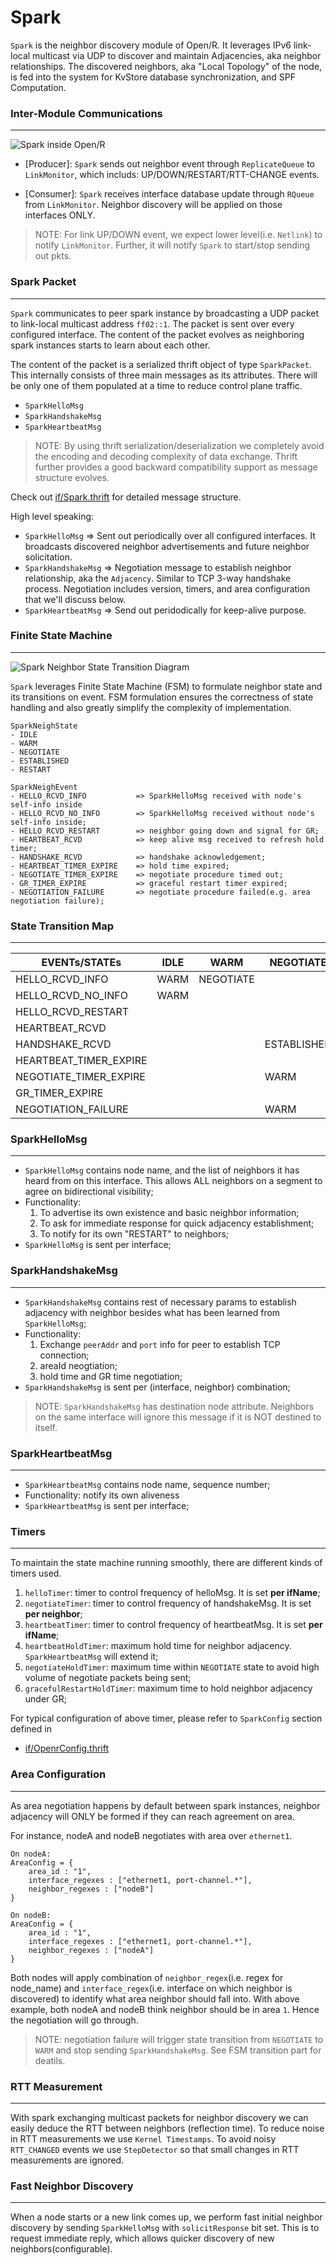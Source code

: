 # Spark

`Spark` is the neighbor discovery module of Open/R. It leverages IPv6 link-local
multicast via UDP to discover and maintain Adjacencies, aka neighbor relationships.
The discovered neighbors, aka "Local Topology" of the node, is fed into the
system for KvStore database synchronization, and SPF Computation.

### Inter-Module Communications

---

<img src="https://user-images.githubusercontent.com/51382140/90570487-a33ec300-e164-11ea-84ca-98485a646157.png" alt="Spark inside Open/R">

- [Producer]: `Spark` sends out neighbor event through `ReplicateQueue` to
  `LinkMonitor`, which includs: UP/DOWN/RESTART/RTT-CHANGE events.

- [Consumer]: `Spark` receives interface database update through `RQueue` from
  `LinkMonitor`. Neighbor discovery will be applied on those interfaces ONLY.

> NOTE: For link UP/DOWN event, we expect lower level(i.e. `Netlink`) to notify
> `LinkMonitor`. Further, it will notify `Spark` to start/stop sending out pkts.

### Spark Packet

---

`Spark` communicates to peer spark instance by broadcasting a UDP packet to
link-local multicast address `ff02::1`. The packet is sent over every configured
interface. The content of the packet evolves as neighboring spark instances
starts to learn about each other.

The content of the packet is a serialized thrift object of type `SparkPacket`.
This internally consists of three main messages as its attributes. There will
be only one of them populated at a time to reduce control plane traffic.

- `SparkHelloMsg`
- `SparkHandshakeMsg`
- `SparkHeartbeatMsg`

> NOTE: By using thrift serialization/deserialization we completely avoid the
> encoding and decoding complexity of data exchange. Thrift further provides a
> good backward compatibility support as message structure evolves.

Check out [if/Spark.thrift](https://github.com/facebook/openr/blob/master/openr/if/Spark.thrift)
for detailed message structure.

High level speaking:

- `SparkHelloMsg` => Sent out periodically over all configured interfaces.
  It broadcasts discovered neighbor advertisements and future neighbor solicitation.
- `SparkHandshakeMsg` => Negotiation message to establish neighbor relationship, aka the `Adjacency`.
  Similar to TCP 3-way handshake process. Negotiation includes version, timers,
  and area configuration that we'll discuss below.
- `SparkHeartbeatMsg` => Send out peridodically for keep-alive purpose.

### Finite State Machine

---

<img src="https://user-images.githubusercontent.com/51382140/90571412-899e7b00-e166-11ea-97bd-419b493846cf.png" alt="Spark Neighbor State Transition Diagram">

`Spark` leverages Finite State Machine (FSM) to formulate neighbor state and
its transitions on event. FSM formulation ensures the correctness of state
handling and also greatly simplify the complexity of implementation.

```
SparkNeighState
- IDLE
- WARM
- NEGOTIATE
- ESTABLISHED
- RESTART

SparkNeighEvent
- HELLO_RCVD_INFO           => SparkHelloMsg received with node's self-info inside
- HELLO_RCVD_NO_INFO        => SparkHelloMsg received without node's self-info inside;
- HELLO_RCVD_RESTART        => neighbor going down and signal for GR;
- HEARTBEAT_RCVD            => keep alive msg received to refresh hold timer;
- HANDSHAKE_RCVD            => handshake acknowledgement;
- HEARTBEAT_TIMER_EXPIRE    => hold time expired;
- NEGOTIATE_TIMER_EXPIRE    => negotiate procedure timed out;
- GR_TIMER_EXPIRE           => graceful restart timer expired;
- NEGOTIATION_FAILURE       => negotiate procedure failed(e.g. area negotiation failure);
```

### State Transition Map

---

| EVENTs/STATEs          | IDLE | WARM      | NEGOTIATE   | ESTABLISHED | RESTART     |
| ---------------------- | ---- | --------- | ----------- | ----------- | ----------- |
| HELLO_RCVD_INFO        | WARM | NEGOTIATE |             |             | ESTABLISHED |
| HELLO_RCVD_NO_INFO     | WARM |           |             | IDLE        |             |
| HELLO_RCVD_RESTART     |      |           |             | RESTART     |             |
| HEARTBEAT_RCVD         |      |           |             | ESTABLISHED |             |
| HANDSHAKE_RCVD         |      |           | ESTABLISHED |             |             |
| HEARTBEAT_TIMER_EXPIRE |      |           |             | IDLE        |             |
| NEGOTIATE_TIMER_EXPIRE |      |           | WARM        |             |             |
| GR_TIMER_EXPIRE        |      |           |             |             | IDLE        |
| NEGOTIATION_FAILURE    |      |           | WARM        |             |             |

### SparkHelloMsg

---

- `SparkHelloMsg` contains node name, and the list of neighbors it has heard
  from on this interface. This allows ALL neighbors on a segment to agree on
  bidirectional visibility;
- Functionality:
  1. To advertise its own existence and basic neighbor information;
  2. To ask for immediate response for quick adjacency establishment;
  3. To notify for its own "RESTART" to neighbors;
- `SparkHelloMsg` is sent per interface;

### SparkHandshakeMsg

---

- `SparkHandshakeMsg` contains rest of necessary params to establish adjacency
  with neighbor besides what has been learned from `SparkHelloMsg`;
- Functionality:
  1. Exchange `peerAddr` and `port` info for peer to establish TCP connection;
  2. areaId neogtiation;
  3. hold time and GR time negotiation;
- `SparkHandshakeMsg` is sent per (interface, neighbor) combination;

> NOTE: `SparkHandshakeMsg` has destination node attribute. Neighbors on the
> same interface will ignore this message if it is NOT destined to itself.

### SparkHeartbeatMsg

---

- `SparkHeartbeatMsg` contains node name, sequence number;
- Functionality: notify its own aliveness
- `SparkHeartbeatMsg` is sent per interface;

### Timers

---

To maintain the state machine running smoothly, there are different kinds of timers used.

1. `helloTimer`: timer to control frequency of helloMsg. It is set **per ifName**;
2. `negotiateTimer`: timer to control frequency of handshakeMsg. It is set **per neighbor**;
3. `heartbeatTimer`: timer to control frequency of heartbeatMsg. It is set **per ifName**;
4. `heartbeatHoldTimer`: maximum hold time for neighbor adjacency. `SparkHeartbeatMsg`
   will extend it;
5. `negotiateHoldTimer`: maximum time within `NEGOTIATE` state to avoid high volume of
   negotiate packets being sent;
6. `gracefulRestartHoldTimer`: maximum time to hold neighbor adjacency under GR;

For typical configuration of above timer, please refer to `SparkConfig` section defined in

- [if/OpenrConfig.thrift](https://github.com/facebook/openr/blob/master/openr/if/OpenrConfig.thrift)

### Area Configuration

---

As area negotiation happens by default between spark instances, neighbor adjacency will ONLY
be formed if they can reach agreement on area.

For instance, nodeA and nodeB negotiates with area over `ethernet1`.

```
On nodeA:
AreaConfig = {
    area_id : "1",
    interface_regexes : ["ethernet1, port-channel.*"],
    neighbor_regexes : ["nodeB"]
}
```

```
On nodeB:
AreaConfig = {
    area_id : "1",
    interface_regexes : ["ethernet1, port-channel.*"],
    neighbor_regexes : ["nodeA"]
}
```

Both nodes will apply combination of `neighbor_regex`(i.e. regex for node_name) and
`interface_regex`(i.e. interface on which neighbor is discovered) to identify what area
neighbor should fall into. With above example, both nodeA and nodeB think neighbor should
be in area `1`. Hence the negotiation will go through.

> NOTE: negotiation failure will trigger state transition from `NEGOTIATE` to `WARM`
> and stop sending `SparkHandshakeMsg`. See FSM transition part for deatils.

### RTT Measurement

---

With spark exchanging multicast packets for neighbor discovery we can easily
deduce the RTT between neighbors (reflection time). To reduce noise in
RTT measurements we use `Kernel Timestamps`. To avoid noisy `RTT_CHANGED` events
we use `StepDetector` so that small changes in RTT measurements are ignored.

### Fast Neighbor Discovery

---

When a node starts or a new link comes up, we perform fast initial neighbor
discovery by sending `SparkHelloMsg` with `solicitResponse` bit set. This is to
request immediate reply, which allows quicker discovery of new neighbors(configurable).
